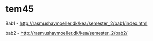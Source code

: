 # tem45


Bab1 - http://rasmushavmoeller.dk/kea/semester_2/bab1/index.html

bab2 - http://rasmushavmoeller.dk/kea/semester_2/bab2/
